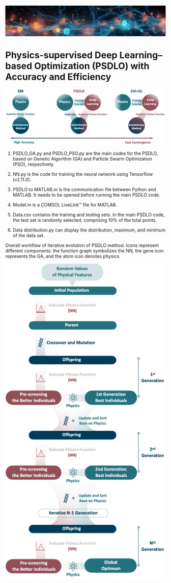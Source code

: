 ![image](https://github.com/SkyRiverMoon/PSDLO/blob/main/Figure/1.png)
# Physics-supervised Deep Learning–based Optimization (PSDLO) with Accuracy and Efficiency
![image](https://github.com/SkyRiverMoon/PSDLO/blob/main/Figure/2.png)

1. PSDLO_GA.py and PSDLO_PSO.py are the main codes for the PSDLO, based on Genetic Algorithm (GA) and Particle Swarm Optimization (PSO), respectively.

2. NN.py is the code for training the neural network using Tensorflow (v2.11.0).

3. PSDLO to MATLAB.m is the communication file between Python and MATLAB. It needs to be opened before running the main PSDLO code.

4. Model.m is a COMSOL LiveLink™ file for MATLAB.

5. Data.csv contains the training and testing sets. In the main PSDLO code, the test set is randomly selected, comprising 10% of the total points.

6. Data distribution.py can display the distribution, maximum, and minimum of the data set.

Overall workflow of iterative evolution of PSDLO method. Icons represent different components: the function graph symbolizes the NN, the gene icon represents the GA, and the atom icon denotes physics.

![image](https://github.com/SkyRiverMoon/PSDLO/blob/main/Figure/3.png#pic_center)
